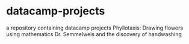 # datacamp-projects
a repository containing datacamp projects
Phyllotaxis: Drawing flowers using mathematics
Dr. Semmelweis and the discovery of handwashing
